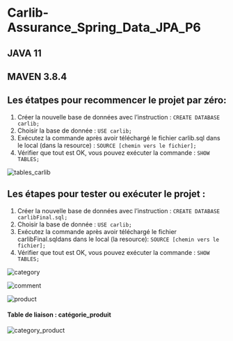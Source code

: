 # Carlib-Assurance_Spring_Data_JPA_P6

## JAVA 11

## MAVEN 3.8.4

## Les étatpes pour recommencer le projet par zéro:

1. Créer la nouvelle base de données avec l’instruction : `CREATE DATABASE carlib;`
2. Choisir la base de donnée : `USE carlib;`
3. Exécutez la commande après avoir téléchargé le fichier carlib.sql dans le local (dans la resource) : `SOURCE [chemin vers le fichier];`
4. Vérifier que tout est OK, vous pouvez exécuter la commande : `SHOW TABLES;`

![tables_carlib](https://user-images.githubusercontent.com/90509456/167496926-387a2f47-0f27-4e29-a5e3-63d1a194a5c5.png)

## Les étapes pour tester ou exécuter le projet :

1. Créer la nouvelle base de données avec l’instruction : `CREATE DATABASE carlibFinal.sql;`
2. Choisir la base de donnée : `USE carlib;`
3. Exécutez la commande après avoir téléchargé le fichier carlibFinal.sqldans dans le local (la resource): `SOURCE [chemin vers le fichier];`
4. Vérifier que tout est OK, vous pouvez exécuter la commande : `SHOW TABLES;`

![category](https://user-images.githubusercontent.com/90509456/167500128-14d5dc70-2dcb-452d-a3fa-c9eec9ae31f8.jpg)

![comment](https://user-images.githubusercontent.com/90509456/167500134-61a54a52-7467-404a-8680-e3f48b705922.jpg)

![product](https://user-images.githubusercontent.com/90509456/167500138-d2c248d0-7583-4240-8c95-31b7329cca92.jpg)

#### Table de liaison : catégorie_produit 

![category_product](https://user-images.githubusercontent.com/90509456/167501866-c0442ef6-8b2f-4ffc-b748-96f990f14ac0.jpg)
